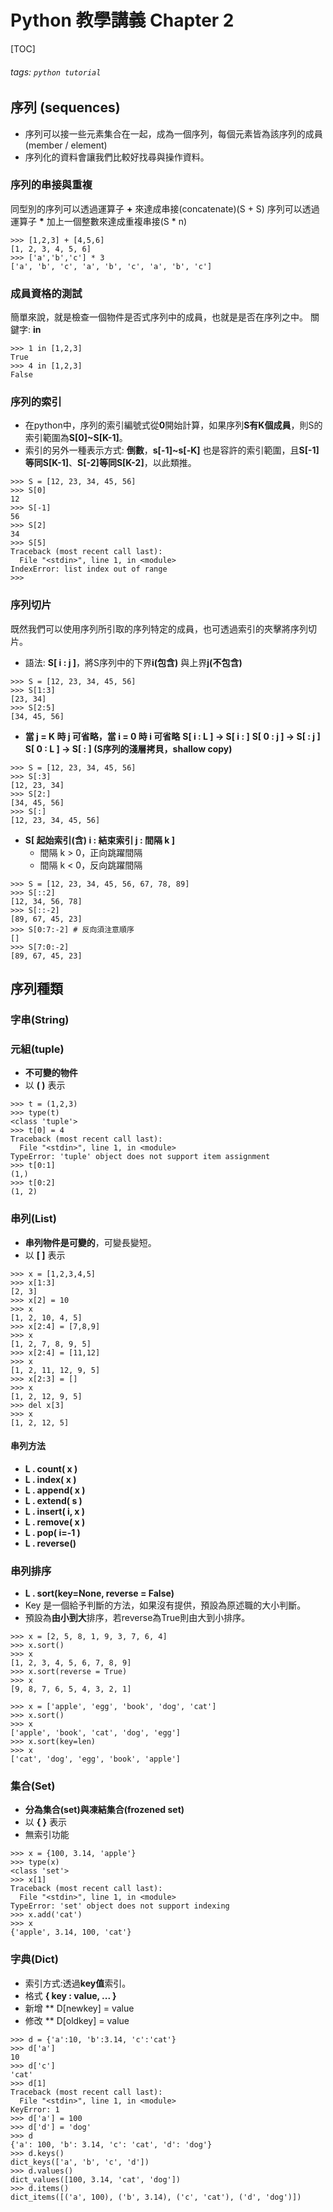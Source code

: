 # Python 教學講義 Chapter 2
[TOC]
###### tags: `python tutorial`


## 序列 (sequences)
- 序列可以接一些元素集合在一起，成為一個序列，每個元素皆為該序列的成員(member / element)
- 序列化的資料會讓我們比較好找尋與操作資料。
### 序列的串接與重複
同型別的序列可以透過運算子 **+** 來達成串接(concatenate)(S + S)
序列可以透過運算子 **\*** 加上一個整數來達成重複串接(S * n)

```python=
>>> [1,2,3] + [4,5,6]
[1, 2, 3, 4, 5, 6]
>>> ['a','b','c'] * 3
['a', 'b', 'c', 'a', 'b', 'c', 'a', 'b', 'c']
```
### 成員資格的測試
簡單來說，就是檢查一個物件是否式序列中的成員，也就是是否在序列之中。
關鍵字: **in**
```python=
>>> 1 in [1,2,3]
True
>>> 4 in [1,2,3]
False
```
### 序列的索引
- 在python中，序列的索引編號式從**0**開始計算，如果序列**S有K個成員**，則S的索引範圍為**S[0]~S[K-1]**。
- 索引的另外一種表示方式: **倒數**，**s[-1]~s[-K]** 也是容許的索引範圍，且**S[-1]等同S[K-1]**、**S[-2]等同S[K-2]**，以此類推。
```python=
>>> S = [12, 23, 34, 45, 56]
>>> S[0]
12
>>> S[-1]
56
>>> S[2]
34
>>> S[5]
Traceback (most recent call last):
  File "<stdin>", line 1, in <module>
IndexError: list index out of range
>>>
```

### 序列切片
既然我們可以使用序列所引取的序列特定的成員，也可透過索引的夾擊將序列切片。
- 語法: **S[ i : j ]**，將S序列中的下界**i(包含)** 與上界**j(不包含)** 
```python=
>>> S = [12, 23, 34, 45, 56]
>>> S[1:3]
[23, 34]
>>> S[2:5]
[34, 45, 56]
```
- **當 j = K 時 j 可省略，當 i = 0 時 i 可省略**
**S[ i : L ] -> S[ i : ]**
**S[ 0 : j ] -> S[ : j ]**
**S[ 0 : L ] -> S[ : ] (S序列的淺層拷貝，shallow copy)**
```python=
>>> S = [12, 23, 34, 45, 56]
>>> S[:3]
[12, 23, 34]
>>> S[2:]
[34, 45, 56]
>>> S[:]
[12, 23, 34, 45, 56]
```
- **S[ 起始索引(含) i : 結束索引 j : 間隔 k ]**
    - 間隔 k > 0，正向跳躍間隔
    - 間隔 k < 0，反向跳躍間隔
```python=
>>> S = [12, 23, 34, 45, 56, 67, 78, 89]
>>> S[::2]
[12, 34, 56, 78]
>>> S[::-2]
[89, 67, 45, 23]
>>> S[0:7:-2] # 反向須注意順序
[]
>>> S[7:0:-2]
[89, 67, 45, 23]
```

## 序列種類
### 字串(String)
### 元組(tuple)
- **不可變的物件**
- 以 **( )** 表示
```python=
>>> t = (1,2,3)
>>> type(t)
<class 'tuple'>
>>> t[0] = 4
Traceback (most recent call last):
  File "<stdin>", line 1, in <module>
TypeError: 'tuple' object does not support item assignment
>>> t[0:1]
(1,)
>>> t[0:2]
(1, 2)
```
### 串列(List)
- **串列物件是可變的**，可變長變短。
- 以 **[ ]** 表示
```python=
>>> x = [1,2,3,4,5]
>>> x[1:3]
[2, 3]
>>> x[2] = 10
>>> x
[1, 2, 10, 4, 5]
>>> x[2:4] = [7,8,9]
>>> x
[1, 2, 7, 8, 9, 5]
>>> x[2:4] = [11,12]
>>> x
[1, 2, 11, 12, 9, 5]
>>> x[2:3] = []
>>> x
[1, 2, 12, 9, 5]
>>> del x[3]
>>> x
[1, 2, 12, 5]
```
#### 串列方法
- **L . count( x )**
- **L . index( x )**
- **L . append( x )**
- **L . extend( s )**
- **L . insert( i, x )**
- **L . remove( x )**
- **L . pop( i=-1 )**
- **L . reverse()**

### 串列排序
- **L . sort(key=None, reverse = False)**
- Key 是一個給予判斷的方法，如果沒有提供，預設為原述職的大小判斷。
- 預設為**由小到大**排序，若reverse為True則由大到小排序。
```python=
>>> x = [2, 5, 8, 1, 9, 3, 7, 6, 4]
>>> x.sort()
>>> x
[1, 2, 3, 4, 5, 6, 7, 8, 9]
>>> x.sort(reverse = True)
>>> x
[9, 8, 7, 6, 5, 4, 3, 2, 1]
```
```python=
>>> x = ['apple', 'egg', 'book', 'dog', 'cat']
>>> x.sort()
>>> x
['apple', 'book', 'cat', 'dog', 'egg']
>>> x.sort(key=len)
>>> x
['cat', 'dog', 'egg', 'book', 'apple']
```

### 集合(Set)
- **分為集合(set)與凍結集合(frozened set)**
- 以 **{ }** 表示
- 無索引功能
```python=
>>> x = {100, 3.14, 'apple'}
>>> type(x)
<class 'set'>
>>> x[1]
Traceback (most recent call last):
  File "<stdin>", line 1, in <module>
TypeError: 'set' object does not support indexing
>>> x.add('cat')
>>> x
{'apple', 3.14, 100, 'cat'}
```

### 字典(Dict)
- 索引方式:透過**key值**索引。
- 格式 **{ key : value, ... }**
- 新增 ** D[newkey] = value
- 修改 ** D[oldkey] = value
```python=
>>> d = {'a':10, 'b':3.14, 'c':'cat'}
>>> d['a']
10
>>> d['c']
'cat'
>>> d[1]
Traceback (most recent call last):
  File "<stdin>", line 1, in <module>
KeyError: 1
>>> d['a'] = 100
>>> d['d'] = 'dog'
>>> d
{'a': 100, 'b': 3.14, 'c': 'cat', 'd': 'dog'}
>>> d.keys()
dict_keys(['a', 'b', 'c', 'd'])
>>> d.values()
dict_values([100, 3.14, 'cat', 'dog'])
>>> d.items()
dict_items([('a', 100), ('b', 3.14), ('c', 'cat'), ('d', 'dog')])
```